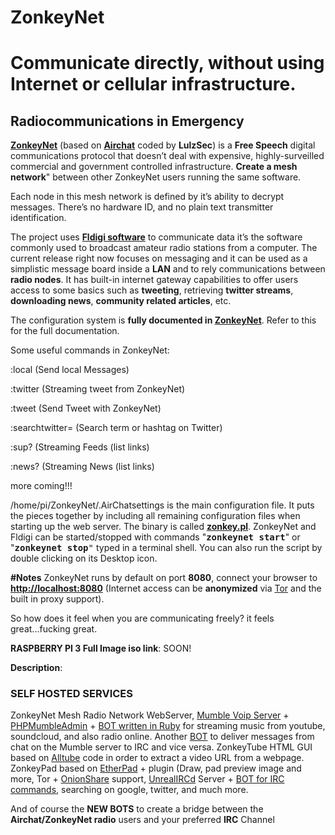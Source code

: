 # ZonkeyNet
<b><h1>Communicate directly, without using Internet or cellular infrastructure.</h1></b>
<p>
<b><h2>Radiocommunications in Emergency</h2></b>
</p>
<p>
<a href="http://localhost:8080" target="_blank" title="ZonkeyNet Mesh Network"><b>ZonkeyNet</b></a> (based on <a href="https://github.com/lulzlabs/AirChat/blob/master/airchat.pl" target="_blank" title="AirChat Code GitHub"><b>Airchat</b></a> coded by <b>LulzSec</b>) is a <b>Free Speech</b> digital communications protocol that doesn’t deal with expensive, 
                highly-surveilled commercial and government controlled infrastructure.
<b>Create a mesh network</b>" between other ZonkeyNet users running the same software.</b>
</p>
                Each node in this mesh network is defined by it’s ability to decrypt messages.
                There’s no hardware ID, and no plain text transmitter identification.
<p>             
The project uses <a href="http://sourceforge.net/projects/fldigi/files/" target="_blank" title="Fldigi Files"><b>Fldigi software</b></a> to communicate data it’s the software commonly used to broadcast amateur radio stations from a computer.
The current release right now focuses on messaging and it can be used as a simplistic message board inside a <b>LAN</b> and to rely communications between <b>radio nodes</b>. It has built-in internet gateway capabilities to offer users access to some basics such as <b>tweeting</b>, retrieving <b>twitter streams</b>, <b>downloading news</b>, <b>community related articles</b>, etc.
</p>
<p>
The configuration system is <b>fully documented in <a href="http://localhost:8080/About" target="_blank" title="ZonkeyNet Infos">ZonkeyNet</a></b>.
Refer to this for the full documentation.
</p>
<p>
Some useful commands in ZonkeyNet:
</p>
<p>
:local (Send local Messages) 
</p>
<p>
:twitter (Streaming tweet from ZonkeyNet)
</p>
<p>
:tweet (Send Tweet with ZonkeyNet) 
</p>
<p>
:searchtwitter= (Search term or hashtag on Twitter)
</p>
<p>
:sup? (Streaming Feeds (list links)
</p>
<p>
:news? (Streaming News (list links)
</p>
<p>
more coming!!!
</p>
<p>
/home/pi/ZonkeyNet/.AirChatsettings</tt> is the main configuration file. It puts the pieces together by including all remaining configuration files when starting up the web server.
The binary is called <a href="/webdav/zonkey.pl"><b>zonkey.pl</b></a>. ZonkeyNet and Fldigi can be started/stopped with commands "<tt><b>zonkeynet start</b></tt>" or "<tt><b>zonkeynet stop</b>"</tt> typed in a terminal shell.
 You can also run the script by double clicking on its Desktop icon.
 </p>
<p>
<b>#Notes</b> ZonkeyNet runs by default on port <b>8080</b>, connect your browser to <a href="http://localhost:8080" target="_blank" title="ZonkeyNet Mesh Network"><b>http://localhost:8080</b></a>
(Internet access can be <b>anonymized</b> via <a href="https://www.torproject.org/" <b="">Tor</a> and the built in proxy support).
</p>
                         <p>
                             So how does it feel when you are communicating freely? it feels great...fucking great.
                        </p>
<p>
<b>RASPBERRY PI 3 Full Image iso link</b>: SOON! 
</p>
<p>
<b>Description</b>:
</p>
<p>
<b><h3>SELF HOSTED SERVICES</h3></b>
</p>
<p>
ZonkeyNet Mesh Radio Network WebServer, <a href="http://wiki.mumble.info/wiki/Main_Page" target="_blank" title="Mumble wiki">Mumble Voip Server</a> + <a href="http://sourceforge.net/p/phpmumbleadmin/wiki/" target="_blank" title="PHPMumbleAdmin Wiki">PHPMumbleAdmin</a> + <a href="https://bitbucket.org/Flandoo/mumblecop" target="_blank" title="MumbleCop">BOT written in Ruby</a> for streaming music from youtube, soundcloud, and also radio online. Another <a href="https://github.com/SFTtech/sftmumblebotBOT" target="_blank" title="sftmumblebot Mumble/IRC"> BOT</a> to deliver messages from chat on the Mumble server to IRC and vice versa.
ZonkeyTube HTML GUI based on <a href="https://github.com/Rudloff/alltube" target="_blank" title="Alltube on GitHub">Alltube</a> code in order to extract a video URL from a webpage.
ZonkeyPad based on <a href="https://github.com/ether/etherpad-lite" target="_blank" title="EtherPad-lite on GitHub">EtherPad</a> + plugin (Draw, pad preview image and more, Tor + <a href="https://onionshare.org/" target="_blank" title="OnionShare">OnionShare</a> support, <a href="https://www.unrealircd.org/" target="_blank" title="UnrealIRCd">UnrealIRCd</a> Server + <a href="https://github.com/Grinnz/maverick" target="_blank" title="GitHub Mojo::IRC Bot framework">BOT for IRC commands</a>, searching on google, twitter, and much more.
</p>
<p>
And of course the <b>NEW BOTS</b> to create a bridge between the <b>Airchat/ZonkeyNet radio</b> users and your preferred <b>IRC</b> Channel
</p>
          </ul>
        </div>

